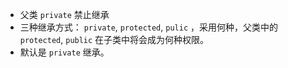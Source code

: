 - 父类 `private` 禁止继承
- 三种继承方式： `private`, `protected`, `pulic` ，采用何种，父类中的 `protected`, `public` 在子类中将会成为何种权限。
- 默认是 `private` 继承。